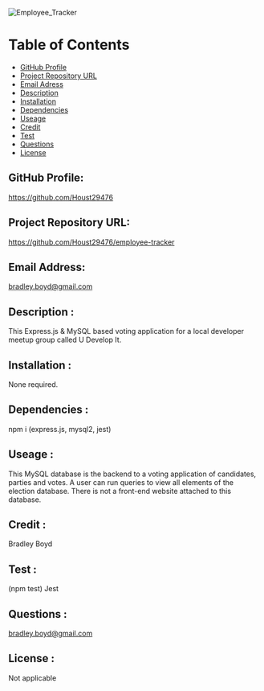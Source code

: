 ![Employee_Tracker](https://user-images.githubusercontent.com/95327275/157774974-2624b4ee-223a-4407-867d-f8c7002d7436.png)

# Table of Contents

- [GitHub Profile](#GitHub-Profile)
- [Project Repository URL](#repo)
- [Email Adress](#email)
- [Description](#description)
- [Installation](#installation)
- [Dependencies](#dependencies)
- [Useage](#useage)
- [Credit](#credit)
- [Test](#test)
- [Questions](#Questions)
- [License](#license)

## GitHub Profile:

https://github.com/Houst29476

## Project Repository URL:

https://github.com/Houst29476/employee-tracker

## Email Address:

bradley.boyd@gmail.com

## Description :

This Express.js & MySQL based voting application for a local developer meetup group called U Develop It.

## Installation :

None required. 

## Dependencies :

npm i (express.js, mysql2, jest)

## Useage :

This MySQL database is the backend to a voting application of candidates, parties and votes. A user can run queries to view all elements of the election database. There is not a front-end website attached to this database.

## Credit :

Bradley Boyd

## Test :

(npm test) Jest

## Questions :

bradley.boyd@gmail.com

## License :

Not applicable

